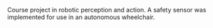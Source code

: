Course project in robotic perception and action. A safety sensor was implemented for use in an autonomous wheelchair. 
